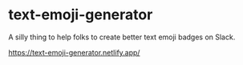 # text-emoji-generator

A silly thing to help folks to create better text emoji badges on Slack.

https://text-emoji-generator.netlify.app/
